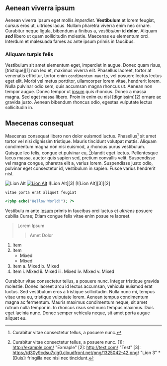 ## Aenean viverra ipsum
Aenean viverra ipsum eget mollis *imperdiet*. __Vestibulum__ at lorem feugiat, cursus eros ut, ultrices lacus. Nullam pharetra viverra enim nec ornare. Curabitur neque ligula, bibendum a finibus a, _vestibulum_ id **dolor**. Aliquam *__sed__* libero ut quam sollicitudin molestie. Maecenas eu elementum orci. Interdum et malesuada fames ac ante ipsum primis in faucibus.

### Aliquam turpis felis
Vestibulum sit amet elementum eget, imperdiet in augue. Donec quam risus, [tristique][1] non leo et, maximus viverra elit. Phasellus laoreet, tortor at venenatis efficitur, tortor enim `condimentum mauris`, vel posuere lectus lectus eget elit. Morbi vel metus porttitor, ullamcorper lorem vitae, hendrerit lorem. Nulla pulvinar odio sem, quis accumsan magna rhoncus ut. Aenean non tempor augue. Donec tempor ut [ipsum](http://example.test/ "Ex Test") quis rhoncus. Donec a massa magna. Sed eget massa libero. Proin in enim eu nisl [dignissim][2] ornare ac gravida justo. Aenean bibendum rhoncus odio, egestas vulputate lectus sollicitudin in.

## Maecenas consequat
Maecenas consequat libero non dolor euismod luctus. Phasellus[^1] sit amet tortor vel nisi dignissim tristique. Mauris tincidunt volutpat mattis. Aliquam condimentum magna non nisi euismod, a rhoncus purus vestibulum. Quisque leo felis, congue et pulvinar eu, [^2]blandit eget lectus. Pellentesque lacus massa, auctor quis sapien sed, pretium convallis velit. Suspendisse vel magna congue, pharetra elit a, varius lorem. Suspendisse justo odio, pulvinar eget consectetur id, vestibulum in sapien. Fusce varius hendrerit nisl. 

![Lion Alt](https://d30y9cdsu7xlg0.cloudfront.net/png/1325042-42.png "Lion")
[![Lion Alt](https://d30y9cdsu7xlg0.cloudfront.net/png/1325042-42.png)](http://example.com/ "Lion 2")
![Lion Alt][3]
[![Lion Alt][3]][2]

```
vitae porta erat aliquet feugiat
```
```PHP
<?php echo("Hellow World!"); ?>
```

  Vestibulu  m ante [ipsum](https://a.test "A") primis 
  in faucibus orci luctus et *ultrices* 
  posuere cubilia Curae; Etiam congue
  felis vitae enim posue  re laoreet.

> Lorem
> Ipsum
> > Amet
> Dolor

1. Item
2. Item
   * Mixed
   * Mixed  
3. Item
   a. Mixed
   b. Mixed
4. Item
   i. Mixed
   ii. Mixed
   iii. Mixed
   iv. Mixed
   v. Mixed

Curabitur vitae consectetur tellus, a posuere nunc. Integer tristique gravida molestie. Donec laoreet arcu id lectus accumsan, vehicula euismod erat luctus. Sed vestibulum eros a tristique sollicitudin. Nulla nunc mi, tempus vitae urna eu, tristique vulputate lorem. Aenean tempus condimentum magna ac fermentum. Mauris maximus condimentum neque, sit amet rutrum nulla tempor in. In rhoncus risus sed nunc tempus maximus. Duis eget lacinia nunc. Donec semper vehicula neque, sit amet porta augue aliquet eu. 

[^1]: Curabitur vitae consectetur tellus, a posuere nunc. 
[^2]: Curabitur vitae consectetur tellus, a posuere nunc. 
[1]: http://example.com/ "Exmaple"
[2]: http://text.com/ "Test"
[3]: https://d30y9cdsu7xlg0.cloudfront.net/png/1325042-42.png/ "Lion 3"
*[Duis]: fringilla nec nisi nec tincidunt.